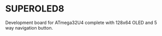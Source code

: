 # SUPEROLED8
Development board for ATmega32U4 complete with 128x64 OLED and 5 way navigation button. 
